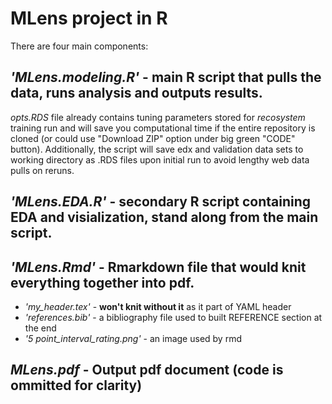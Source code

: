 
# MLens project in R

There are four main components:
## *'MLens.modeling.R'* - main R script that pulls the data, runs analysis and outputs results.
*opts.RDS* file already contains tuning parameters stored for *recosystem* training run and 
will save you computational time if the entire repository is cloned (or could use "Download ZIP" option under big green "CODE" button).
Additionally, the script will save edx and validation data sets to working directory as .RDS files upon
initial run to avoid lengthy web data pulls on reruns.
    
## *'MLens.EDA.R'* - secondary R script containing EDA and visialization, stand along from the main script.

## *'MLens.Rmd'* -  Rmarkdown file that would knit everything together into pdf.
* *'my_header.tex'* - **won't knit without it** as it part of YAML header
* *'references.bib'*  - a bibliography file used to built REFERENCE section at the end
*  *'5 point_interval_rating.png'* - an image used by rmd
    
## *MLens.pdf* - Output pdf document (code is ommitted for clarity)


